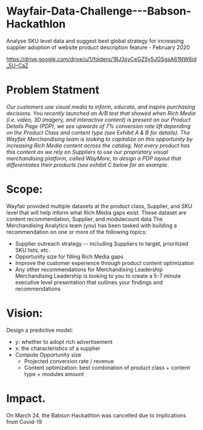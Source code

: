# Wayfair-Data-Challenge---Babson-Hackathlon
Analyse SKU level data and suggest best global strategy for increasing supplier adoption of website product description feature - February 2020

https://drive.google.com/drive/u/1/folders/1RJ3syCeGZ5y5JGSgsA61NW6id_5U-CaZ

# Problem Statment
*Our customers use visual media to inform, educate, and inspire purchasing decisions. You recently
launched an A/B test that showed when Rich Media (i.e. video, 3D imagery, and interactive content) is
present on our Product Details Page (PDP), we see upwards of 7% conversion rate lift depending on the
Product Class and content type (see Exhibit A & B for details). The Wayfair Merchandising team is
looking to capitalize on this opportunity by increasing Rich Media content across the catalog. Not every
product has this content as we rely on Suppliers to use our proprietary visual merchandising platform,
called WayMore, to design a PDP layout that differentiates their products (see exhibit C below for an
example*. 

# Scope:
Wayfair provided multiple datasets at the product class, Supplier, and SKU level that will help
inform what Rich Media gaps exist. These dataset are content recommendation, Supplier, and modulecount data
The Merchandising Analytics team (you) has been tasked with building a recommendation on one or
more of the following topics:
* Supplier outreach strategy -- including Suppliers to target, prioritized SKU lists, etc.
* Opportunity size for filling Rich Media gaps
* Improve the customer experience through product content optimization
* Any other recommendations for Merchandising Leadership
Merchandising Leadership is looking to you to create a 5-7 minute executive level presentation that
outlines your findings and recommendations
# Vision:
Design a predictive model:
* y: whether to adopt rich advertisement
* x:  the characteristics of a supplier
* Compute Opportunity size
  *  Projected conversion rate / revenue
  *  Content optimization: best combination of product class + content type + modules amount
# Impact. 
On March 24, the Babson Hackathlon was cancelled due to implications from Covid-19
